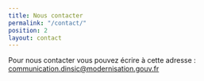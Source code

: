 ```yaml
---
title: Nous contacter
permalink: "/contact/"
position: 2
layout: contact
---
```

Pour nous contacter vous pouvez écrire à cette adresse : [communication.dinsic@modernisation.gouv.fr](mailto:communication.dinsic@modernisation.gouv.fr)
